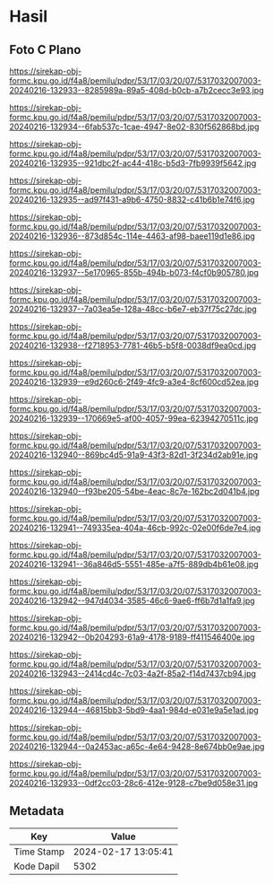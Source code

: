 # Hasil

## Foto C Plano

https://sirekap-obj-formc.kpu.go.id/f4a8/pemilu/pdpr/53/17/03/20/07/5317032007003-20240216-132933--8285989a-89a5-408d-b0cb-a7b2cecc3e93.jpg

https://sirekap-obj-formc.kpu.go.id/f4a8/pemilu/pdpr/53/17/03/20/07/5317032007003-20240216-132934--6fab537c-1cae-4947-8e02-830f562868bd.jpg

https://sirekap-obj-formc.kpu.go.id/f4a8/pemilu/pdpr/53/17/03/20/07/5317032007003-20240216-132935--921dbc2f-ac44-418c-b5d3-7fb9939f5642.jpg

https://sirekap-obj-formc.kpu.go.id/f4a8/pemilu/pdpr/53/17/03/20/07/5317032007003-20240216-132935--ad97f431-a9b6-4750-8832-c41b6b1e74f6.jpg

https://sirekap-obj-formc.kpu.go.id/f4a8/pemilu/pdpr/53/17/03/20/07/5317032007003-20240216-132936--873d854c-114e-4463-af98-baee119d1e86.jpg

https://sirekap-obj-formc.kpu.go.id/f4a8/pemilu/pdpr/53/17/03/20/07/5317032007003-20240216-132937--5e170965-855b-494b-b073-f4cf0b905780.jpg

https://sirekap-obj-formc.kpu.go.id/f4a8/pemilu/pdpr/53/17/03/20/07/5317032007003-20240216-132937--7a03ea5e-128a-48cc-b6e7-eb37f75c27dc.jpg

https://sirekap-obj-formc.kpu.go.id/f4a8/pemilu/pdpr/53/17/03/20/07/5317032007003-20240216-132938--f2718953-7781-46b5-b5f8-0038df9ea0cd.jpg

https://sirekap-obj-formc.kpu.go.id/f4a8/pemilu/pdpr/53/17/03/20/07/5317032007003-20240216-132939--e9d260c6-2f49-4fc9-a3e4-8cf600cd52ea.jpg

https://sirekap-obj-formc.kpu.go.id/f4a8/pemilu/pdpr/53/17/03/20/07/5317032007003-20240216-132939--170669e5-af00-4057-99ea-62394270511c.jpg

https://sirekap-obj-formc.kpu.go.id/f4a8/pemilu/pdpr/53/17/03/20/07/5317032007003-20240216-132940--869bc4d5-91a9-43f3-82d1-3f234d2ab91e.jpg

https://sirekap-obj-formc.kpu.go.id/f4a8/pemilu/pdpr/53/17/03/20/07/5317032007003-20240216-132940--f93be205-54be-4eac-8c7e-162bc2d041b4.jpg

https://sirekap-obj-formc.kpu.go.id/f4a8/pemilu/pdpr/53/17/03/20/07/5317032007003-20240216-132941--749335ea-404a-46cb-992c-02e00f6de7e4.jpg

https://sirekap-obj-formc.kpu.go.id/f4a8/pemilu/pdpr/53/17/03/20/07/5317032007003-20240216-132941--36a846d5-5551-485e-a7f5-889db4b61e08.jpg

https://sirekap-obj-formc.kpu.go.id/f4a8/pemilu/pdpr/53/17/03/20/07/5317032007003-20240216-132942--947d4034-3585-46c6-9ae6-ff6b7d1a1fa9.jpg

https://sirekap-obj-formc.kpu.go.id/f4a8/pemilu/pdpr/53/17/03/20/07/5317032007003-20240216-132942--0b204293-61a9-4178-9189-ff411546400e.jpg

https://sirekap-obj-formc.kpu.go.id/f4a8/pemilu/pdpr/53/17/03/20/07/5317032007003-20240216-132943--2414cd4c-7c03-4a2f-85a2-f14d7437cb94.jpg

https://sirekap-obj-formc.kpu.go.id/f4a8/pemilu/pdpr/53/17/03/20/07/5317032007003-20240216-132944--46815bb3-5bd9-4aa1-984d-e031e9a5e1ad.jpg

https://sirekap-obj-formc.kpu.go.id/f4a8/pemilu/pdpr/53/17/03/20/07/5317032007003-20240216-132944--0a2453ac-a65c-4e64-9428-8e674bb0e9ae.jpg

https://sirekap-obj-formc.kpu.go.id/f4a8/pemilu/pdpr/53/17/03/20/07/5317032007003-20240216-132933--0df2cc03-28c6-412e-9128-c7be9d058e31.jpg


## Metadata

| Key        | Value               |
| ---------- | ------------------- |
| Time Stamp | 2024-02-17 13:05:41 |
| Kode Dapil | 5302                |



